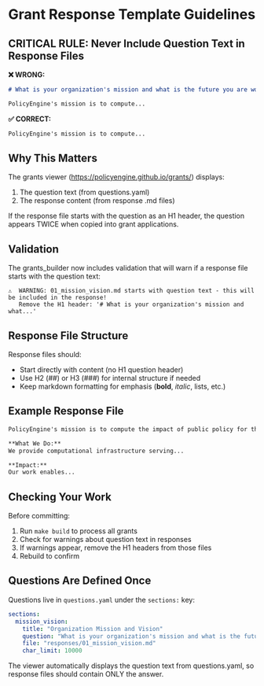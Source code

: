 # Grant Response Template Guidelines

## CRITICAL RULE: Never Include Question Text in Response Files

**❌ WRONG:**
```markdown
# What is your organization's mission and what is the future you are working toward?

PolicyEngine's mission is to compute...
```

**✅ CORRECT:**
```markdown
PolicyEngine's mission is to compute...
```

## Why This Matters

The grants viewer (https://policyengine.github.io/grants/) displays:
1. The question text (from questions.yaml)
2. The response content (from response .md files)

If the response file starts with the question as an H1 header, the question appears TWICE when copied into grant applications.

## Validation

The grants_builder now includes validation that will warn if a response file starts with the question text:

```
⚠️  WARNING: 01_mission_vision.md starts with question text - this will be included in the response!
   Remove the H1 header: '# What is your organization's mission and what...'
```

## Response File Structure

Response files should:
- Start directly with content (no H1 question header)
- Use H2 (##) or H3 (###) for internal structure if needed
- Keep markdown formatting for emphasis (**bold**, *italic*, lists, etc.)

## Example Response File

```markdown
PolicyEngine's mission is to compute the impact of public policy for the world.

**What We Do:**
We provide computational infrastructure serving...

**Impact:**
Our work enables...
```

## Checking Your Work

Before committing:
1. Run `make build` to process all grants
2. Check for warnings about question text in responses
3. If warnings appear, remove the H1 headers from those files
4. Rebuild to confirm

## Questions Are Defined Once

Questions live in `questions.yaml` under the `sections:` key:

```yaml
sections:
  mission_vision:
    title: "Organization Mission and Vision"
    question: "What is your organization's mission and what is the future you are working toward?"
    file: "responses/01_mission_vision.md"
    char_limit: 10000
```

The viewer automatically displays the question text from questions.yaml, so response files should contain ONLY the answer.
